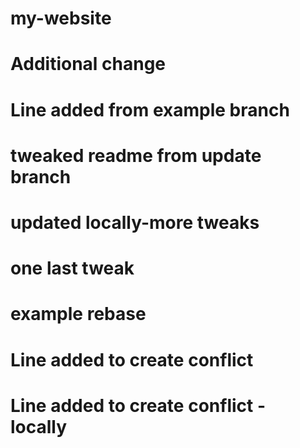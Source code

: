 # my-website

# Additional change

# Line added from example branch

# tweaked readme from update branch

# updated locally-more tweaks

# one last tweak


# example rebase

# Line added to create conflict
# Line added to create conflict - locally

